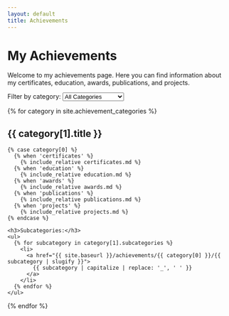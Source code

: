 ```yaml
---
layout: default
title: Achievements
---
```


# My Achievements

Welcome to my achievements page. Here you can find information about my certificates, education, awards, publications, and projects.

<div class="category-filter">
  <label for="achievement-category-select">Filter by category:</label>
  <select id="achievement-category-select" onchange="filterAchievements()">
    <option value="all">All Categories</option>
    {% for category in site.achievement_categories %}
      <option value="{{ category[0] }}">{{ category[1].title }}</option>
    {% endfor %}
  </select>
</div>

{% for category in site.achievement_categories %}
  <div class="achievement-category" data-category="{{ category[0] }}">
    <h2>{{ category[1].title }}</h2>
    
    {% case category[0] %}
      {% when 'certificates' %}
        {% include_relative certificates.md %}
      {% when 'education' %}
        {% include_relative education.md %}
      {% when 'awards' %}
        {% include_relative awards.md %}
      {% when 'publications' %}
        {% include_relative publications.md %}
      {% when 'projects' %}
        {% include_relative projects.md %}
    {% endcase %}
    
    <h3>Subcategories:</h3>
    <ul>
      {% for subcategory in category[1].subcategories %}
        <li>
          <a href="{{ site.baseurl }}/achievements/{{ category[0] }}/{{ subcategory | slugify }}">
            {{ subcategory | capitalize | replace: '_', ' ' }}
          </a>
        </li>
      {% endfor %}
    </ul>
  </div>
{% endfor %}

<script>
function filterAchievements() {
  var select = document.getElementById('achievement-category-select');
  var selectedCategory = select.value;
  var categories = document.getElementsByClassName('achievement-category');
  
  for (var i = 0; i < categories.length; i++) {
    if (selectedCategory === 'all' || categories[i].dataset.category === selectedCategory) {
      categories[i].style.display = 'block';
    } else {
      categories[i].style.display = 'none';
    }
  }
}
</script>